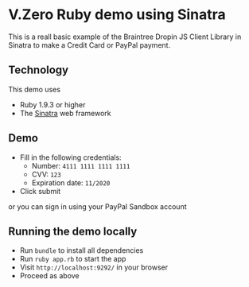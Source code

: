 # V.Zero Ruby demo using Sinatra 

This is a reall basic example of the Braintree Dropin JS Client Library in Sinatra to make a Credit Card or PayPal payment.

## Technology

This demo uses

* Ruby 1.9.3 or higher
* The [Sinatra](http://www.sinatrarb.com/) web framework

## Demo

* Fill in the following credentials:
  * Number: `4111 1111 1111 1111`
  * CVV: `123`
  * Expiration date: `11/2020`
* Click submit

or you can sign in using your PayPal Sandbox account

## Running the demo locally

* Run `bundle` to install all dependencies
* Run `ruby app.rb` to start the app
* Visit `http://localhost:9292/` in your browser
* Proceed as above
